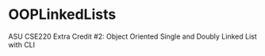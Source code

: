 OOPLinkedLists
==============

ASU CSE220 Extra Credit #2: Object Oriented Single and Doubly Linked List with CLI
